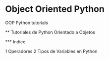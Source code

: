 # Object Oriented Python

OOP Python tutorials

** Tutoriales de Python Orientado a Objetos

*** Indice

1 Operadores
2 Tipos de Variables en Python
